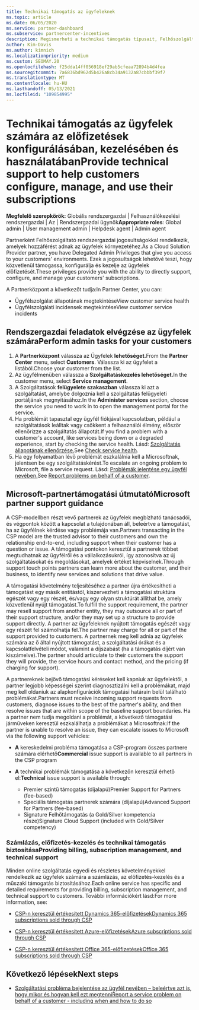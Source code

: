 ```yaml
---
title: Technikai támogatás az ügyfeleknek
ms.topic: article
ms.date: 06/05/2020
ms.service: partner-dashboard
ms.subservice: partnercenter-incentives
description: Megismerheti a technikai támogatás típusait, Felhőszolgáltató programpartnerek kínálják az ügyfeleiknek.
author: Kim-Davis
ms.author: kimnich
ms.localizationpriority: medium
ms.custom: SEOMAY.20
ms.openlocfilehash: f25dda14ff056918ef29ab5cfeaa72894b4d4fea
ms.sourcegitcommit: 7a6836bd962d5b426a8cb34a9132a87cbbbf39f7
ms.translationtype: MT
ms.contentlocale: hu-HU
ms.lasthandoff: 05/13/2021
ms.locfileid: "109854995"
---
```

# <a name="provide-technical-support-to-help-customers-configure-manage-and-use-their-subscriptions"></a><span data-ttu-id="fd32f-103">Technikai támogatás az ügyfelek számára az előfizetések konfigurálásában, kezelésében és használatában</span><span class="sxs-lookup"><span data-stu-id="fd32f-103">Provide technical support to help customers configure, manage, and use their subscriptions</span></span>


<span data-ttu-id="fd32f-104">**Megfelelő szerepkörök:** Globális rendszergazdai | Felhasználókezelési rendszergazdai | Az | Rendszergazdai ügynök</span><span class="sxs-lookup"><span data-stu-id="fd32f-104">**Appropriate roles**: Global admin | User management admin | Helpdesk agent | Admin agent</span></span>

<span data-ttu-id="fd32f-105">Partnerként Felhőszolgáltató rendszergazdai jogosultságokkal rendelkezik, amelyek hozzáférést adnak az ügyfelek környezetéhez.</span><span class="sxs-lookup"><span data-stu-id="fd32f-105">As a Cloud Solution Provider partner, you have Delegated Admin Privileges that give you access to your customers' environments.</span></span> <span data-ttu-id="fd32f-106">Ezek a jogosultságok lehetővé teszi, hogy közvetlenül támogassa, konfigurálja és kezelje az ügyfelek előfizetését.</span><span class="sxs-lookup"><span data-stu-id="fd32f-106">These privileges provide you with the ability to directly support, configure, and manage your customers' subscriptions.</span></span>

<span data-ttu-id="fd32f-107">A Partnerközpont a következőt tudja:</span><span class="sxs-lookup"><span data-stu-id="fd32f-107">In Partner Center, you can:</span></span>

- <span data-ttu-id="fd32f-108">Ügyfélszolgálat állapotának megtekintése</span><span class="sxs-lookup"><span data-stu-id="fd32f-108">View customer service health</span></span>
- <span data-ttu-id="fd32f-109">Ügyfélszolgálati incidensek megtekintése</span><span class="sxs-lookup"><span data-stu-id="fd32f-109">View customer service incidents</span></span>

## <a name="perform-admin-tasks-for-your-customers"></a><span data-ttu-id="fd32f-110">Rendszergazdai feladatok elvégzése az ügyfelek számára</span><span class="sxs-lookup"><span data-stu-id="fd32f-110">Perform admin tasks for your customers</span></span>

1. <span data-ttu-id="fd32f-111">A **Partnerközpont** válassza az Ügyfelek **lehetőséget.**</span><span class="sxs-lookup"><span data-stu-id="fd32f-111">From the **Partner Center** menu, select **Customers**.</span></span> <span data-ttu-id="fd32f-112">Válassza ki az ügyfelet a listából.</span><span class="sxs-lookup"><span data-stu-id="fd32f-112">Choose your customer from the list.</span></span>
2. <span data-ttu-id="fd32f-113">Az ügyfélmenüben válassza a **Szolgáltatáskezelés lehetőséget.**</span><span class="sxs-lookup"><span data-stu-id="fd32f-113">In the customer menu, select **Service management**.</span></span>
3. <span data-ttu-id="fd32f-114">A Szolgáltatások **felügyelete szakaszban** válassza ki azt a szolgáltatást, amelybe dolgoznia kell a szolgáltatás felügyeleti portáljának megnyitásához.</span><span class="sxs-lookup"><span data-stu-id="fd32f-114">In the **Administer services** section, choose the service you need to work in to open the management portal for the service.</span></span>
4. <span data-ttu-id="fd32f-115">Ha problémát tapasztal egy ügyfél fiókjával kapcsolatban, például a szolgáltatások leálltak vagy csökkent a felhasználói élmény, először ellenőrizze a szolgáltatás állapotát.</span><span class="sxs-lookup"><span data-stu-id="fd32f-115">If you find a problem with a customer's account, like services being down or a degraded experience, start by checking the service health.</span></span> <span data-ttu-id="fd32f-116">Lásd: [Szolgáltatás állapotának ellenőrzése.](check-service-health.md)</span><span class="sxs-lookup"><span data-stu-id="fd32f-116">See [Check service health](check-service-health.md).</span></span>
5. <span data-ttu-id="fd32f-117">Ha egy folyamatban lévő problémát eszkalálnia kell a Microsoftnak, jelentsen be egy szolgáltatáskérést.</span><span class="sxs-lookup"><span data-stu-id="fd32f-117">To escalate an ongoing problem to Microsoft, file a service request.</span></span> <span data-ttu-id="fd32f-118">Lásd: [Problémák jelentése egy ügyfél nevében.](report-problems-on-behalf-of-a-customer.md)</span><span class="sxs-lookup"><span data-stu-id="fd32f-118">See [Report problems on behalf of a customer](report-problems-on-behalf-of-a-customer.md).</span></span>

## <a name="microsoft-partner-support-guidance"></a><span data-ttu-id="fd32f-119">Microsoft-partnertámogatási útmutató</span><span class="sxs-lookup"><span data-stu-id="fd32f-119">Microsoft partner support guidance</span></span>

<span data-ttu-id="fd32f-120">A CSP-modellben részt vevő partnerek az ügyfelek megbízható tanácsadói, és végpontok között a kapcsolat a tulajdonában áll, beleértve a támogatást, ha az ügyfélnek kérdése vagy problémája van.</span><span class="sxs-lookup"><span data-stu-id="fd32f-120">Partners transacting in the CSP model are the trusted advisor to their customers and own the relationship end-to-end, including support when their customer has a question or issue.</span></span> <span data-ttu-id="fd32f-121">A támogatási pontokon keresztül a partnerek többet megtudhatnak az ügyfélről és a vállalkozásukról, így azonosítva az új szolgáltatásokat és megoldásokat, amelyek értéket képviselnek.</span><span class="sxs-lookup"><span data-stu-id="fd32f-121">Through support touch points partners can learn more about the customer, and their business, to identify new services and solutions that drive value.</span></span>

<span data-ttu-id="fd32f-122">A támogatási követelmény teljesítéséhez a partner újra értékesítheti a támogatást egy másik entitástól, kiszervezheti a támogatási struktúra egészét vagy egy részét, és/vagy egy olyan struktúrát állíthat be, amely közvetlenül nyújt támogatást.</span><span class="sxs-lookup"><span data-stu-id="fd32f-122">To fulfill the support requirement, the partner may resell support from another entity, they may outsource all or part of their support structure, and/or they may set up a structure to provide support directly.</span></span>  <span data-ttu-id="fd32f-123">A partner az ügyfeleknek nyújtott támogatás egészét vagy egy részét fel számolhatja fel.</span><span class="sxs-lookup"><span data-stu-id="fd32f-123">The partner may charge for all or part of the support provided to customers.</span></span> <span data-ttu-id="fd32f-124">A partnernek meg kell adnia az ügyfelek számára az ő által nyújtott támogatást, a szolgáltatási órákat és a kapcsolatfelvételi módot, valamint a díjszabást (ha a támogatás díjért van kiszámelve).</span><span class="sxs-lookup"><span data-stu-id="fd32f-124">The partner should articulate to their customers the support they will provide, the service hours and contact method, and the pricing (if charging for support).</span></span> 

<span data-ttu-id="fd32f-125">A partnereknek bejövő támogatási kéréseket kell kapniuk az ügyfelektől, a partner legjobb képességei szerint diagnosztizálni kell a problémákat, majd meg kell oldaniuk az alapkonfigurációk támogatási határain belül található problémákat.</span><span class="sxs-lookup"><span data-stu-id="fd32f-125">Partners must receive incoming support requests from customers, diagnose issues to the best of the partner's ability, and then resolve issues that are within scope of the baseline support boundaries.</span></span> <span data-ttu-id="fd32f-126">Ha a partner nem tudja megoldani a problémát, a következő támogatási járműveken keresztül eszkalálhatja a problémákat a Microsoftnak:</span><span class="sxs-lookup"><span data-stu-id="fd32f-126">If the partner is unable to resolve an issue, they can escalate issues to Microsoft via the following support vehicles:</span></span>

- <span data-ttu-id="fd32f-127">**A** kereskedelmi probléma támogatása a CSP-program összes partnere számára elérhető</span><span class="sxs-lookup"><span data-stu-id="fd32f-127">**Commercial** issue support is available to all partners in the CSP program</span></span>

- <span data-ttu-id="fd32f-128">**A** technikai problémák támogatása a következőn keresztül érhető el:</span><span class="sxs-lookup"><span data-stu-id="fd32f-128">**Technical** issue support is available through:</span></span>

  - <span data-ttu-id="fd32f-129">Premier szintű támogatás (díjalapú)</span><span class="sxs-lookup"><span data-stu-id="fd32f-129">Premier Support for Partners (fee-based)</span></span>
  - <span data-ttu-id="fd32f-130">Speciális támogatás partnerek számára (díjalapú)</span><span class="sxs-lookup"><span data-stu-id="fd32f-130">Advanced Support for Partners (fee-based)</span></span>
  - <span data-ttu-id="fd32f-131">Signature Felhőtámogatás (a Gold/Silver kompetencia része)</span><span class="sxs-lookup"><span data-stu-id="fd32f-131">Signature Cloud Support (included with Gold/Silver competency)</span></span>

### <a name="providing-billing-subscription-management-and-technical-support"></a><span data-ttu-id="fd32f-132">Számlázás, előfizetés-kezelés és technikai támogatás biztosítása</span><span class="sxs-lookup"><span data-stu-id="fd32f-132">Providing billing, subscription management, and technical support</span></span> 

<span data-ttu-id="fd32f-133">Minden online szolgáltatás egyedi és részletes követelményekkel rendelkezik az ügyfelek számára a számlázás, az előfizetés-kezelés és a műszaki támogatás biztosításához.</span><span class="sxs-lookup"><span data-stu-id="fd32f-133">Each online service has specific and detailed requirements for providing billing, subscription management, and technical support to customers.</span></span> <span data-ttu-id="fd32f-134">További információkért lásd:</span><span class="sxs-lookup"><span data-stu-id="fd32f-134">For more information, see:</span></span>

- [<span data-ttu-id="fd32f-135">CSP-n keresztül értékesített Dynamics 365-előfizetések</span><span class="sxs-lookup"><span data-stu-id="fd32f-135">Dynamics 365 subscriptions sold through CSP</span></span>](https://www.microsoftpartnercommunity.com/t5/CSP/Microsoft-Partner-Support-Guidance/m-p/5262#M30)

- [<span data-ttu-id="fd32f-136">CSP-n keresztül értékesített Azure-előfizetések</span><span class="sxs-lookup"><span data-stu-id="fd32f-136">Azure subscriptions sold through CSP</span></span>](https://www.microsoftpartnercommunity.com/t5/CSP/Microsoft-Partner-Support-Guidance/m-p/5263#M31)

- [<span data-ttu-id="fd32f-137">CSP-n keresztül értékesített Office 365-előfizetések</span><span class="sxs-lookup"><span data-stu-id="fd32f-137">Office 365 subscriptions sold through CSP</span></span>](https://www.microsoftpartnercommunity.com/t5/CSP/Microsoft-Partner-Support-Guidance/m-p/5264#M32)

## <a name="next-steps"></a><span data-ttu-id="fd32f-138">Következő lépések</span><span class="sxs-lookup"><span data-stu-id="fd32f-138">Next steps</span></span>

- [<span data-ttu-id="fd32f-139">Szolgáltatási probléma bejelentése az ügyfél nevében – beleértve azt is, hogy mikor és hogyan kell ezt megtenni</span><span class="sxs-lookup"><span data-stu-id="fd32f-139">Report a service problem on behalf of a customer - including when and how to do so</span></span>](report-problems-on-behalf-of-a-customer.md)